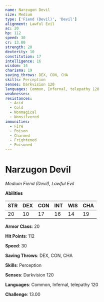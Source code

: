```yaml
---
name: Narzugon Devil
size: Medium
type: ['Fiend (Devil)', 'Devil']
alignment: Lawful Evil
ac: 20
hp: 112
speed: 30
cr: 13.00
strength: 20
dexterity: 10
constitution: 17
intelligence: 16
wisdom: 14
charisma: 19
saving_throws: DEX, CON, CHA
skills: Perception
senses: Darkvision 120
languages: Common, Infernal, telepathy 120
weaknesses:
resistances:
  - Acid
  - Cold
  - Nonmagical
  - Nonsilvered
immunities:
  - Fire
  - Poison
  - Charmed
  - Frightened
  - Poisoned
---
```


# Narzugon Devil

*Medium Fiend (Devil), Lawful Evil*

**Abilities**

| STR | DEX | CON | INT | WIS | CHA |
| --- | --- | --- | --- | --- | --- |
| 20 | 10 | 17 | 16 | 14 | 19 |

**Armor Class**: 20

**Hit Points**: 112

**Speed**: 30

**Saving Throws**: DEX, CON, CHA

**Skills**: Perception

**Senses**: Darkvision 120

**Languages**: Common, Infernal, telepathy 120

**Challenge**: 13.00

